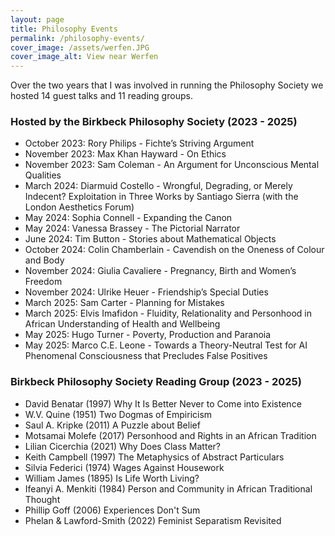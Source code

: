 ```yaml
---
layout: page
title: Philosophy Events
permalink: /philosophy-events/
cover_image: /assets/werfen.JPG
cover_image_alt: View near Werfen
---
```


Over the two years that I was involved in running the Philosophy Society we hosted 14 guest talks and 11 reading groups.

### Hosted by the Birkbeck Philosophy Society (2023 - 2025)

* October 2023: Rory Philips - Fichte’s Striving Argument
* November 2023: Max Khan Hayward - On Ethics
* November 2023: Sam Coleman - An Argument for Unconscious Mental Qualities
* March 2024: Diarmuid Costello - Wrongful, Degrading, or Merely Indecent? Exploitation in Three Works by Santiago Sierra (with the London Aesthetics Forum)
* May 2024: Sophia Connell - Expanding the Canon
* May 2024: Vanessa Brassey - The Pictorial Narrator
* June 2024: Tim Button - Stories about Mathematical Objects
* October 2024: Colin Chamberlain - Cavendish on the Oneness of Colour and Body
* November 2024: Giulia Cavaliere - Pregnancy, Birth and Women’s Freedom
* November 2024: Ulrike Heuer - Friendship’s Special Duties
* March 2025: Sam Carter - Planning for Mistakes
* March 2025: Elvis Imafidon - Fluidity, Relationality and Personhood in African Understanding of Health and Wellbeing
* May 2025: Hugo Turner - Poverty, Production and Paranoia
* May 2025: Marco C.E. Leone - Towards a Theory-Neutral Test for AI Phenomenal Consciousness that Precludes False Positives

### Birkbeck Philosophy Society Reading Group (2023 - 2025)

* David Benatar (1997) Why It Is Better Never to Come into Existence
* W.V. Quine (1951) Two Dogmas of Empiricism
* Saul A. Kripke (2011) A Puzzle about Belief
* Motsamai Molefe (2017) Personhood and Rights in an African Tradition
* Lilian Cicerchia (2021) Why Does Class Matter?
* Keith Campbell (1997) The Metaphysics of Abstract Particulars
* Silvia Federici (1974) Wages Against Housework
* William James (1895) Is Life Worth Living?
* Ifeanyi A. Menkiti (1984) Person and Community in African Traditional Thought
* Phillip Goff (2006) Experiences Don't Sum
* Phelan & Lawford­-Smith (2022) Feminist Separatism Revisited
